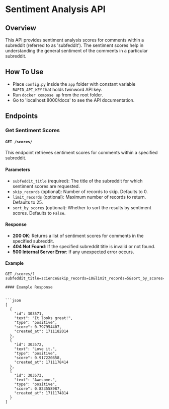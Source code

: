 # Sentiment Analysis API 

## Overview

This API provides sentiment analysis scores for comments within a subreddit (referred to as 'subfeddit'). The sentiment scores help in understanding the general sentiment of the comments in a particular subreddit.
## How To Use

- Place `config.py` inside the `app` folder with constant variable `RAPID_API_KEY` that holds twinword API key.
- Run `docker compose up` from the root folder.
- Go to 'localhost:8000/docs' to see the API documentation.

## Endpoints

### Get Sentiment Scores
#### `GET /scores/`

This endpoint retrieves sentiment scores for comments within a specified subreddit.

#### Parameters
- `subfeddit_title` (required): The title of the subreddit for which sentiment scores are requested.
- `skip_records` (optional): Number of records to skip. Defaults to 0.
- `limit_records` (optional): Maximum number of records to return. Defaults to 25.
- `sort_by_scores` (optional): Whether to sort the results by sentiment scores. Defaults to `False`.

#### Response
- **200 OK**: Returns a list of sentiment scores for comments in the specified subreddit.
- **404 Not Found**: If the specified subreddit title is invalid or not found.
- **500 Internal Server Error**: If any unexpected error occurs.

#### Example
```http
GET /scores/?subfeddit_title=science&skip_records=10&limit_records=5&sort_by_scores=true

#### Example Response


```json
[
  {
    "id": 303571,
    "text": "It looks great!",
    "type": "positive",
    "score": 0.797954407,
    "created_at": 1711182014
  },
  {
    "id": 303572,
    "text": "Love it.",
    "type": "positive",
    "score": 0.917220858,
    "created_at": 1711178414
  },
  {
    "id": 303573,
    "text": "Awesome.",
    "type": "positive",
    "score": 0.823558987,
    "created_at": 1711174814
  }
]

